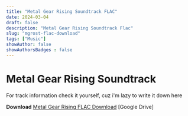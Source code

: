 ```yaml
---
title: "Metal Gear Rising Soundtrack FLAC"
date: 2024-03-04
draft: false
description: "Metal Gear Rising Soundtrack Flac"
slug: "mgrost-flac-download"
tags: ["Music"]
showAuthor: false
showAuthorsBadges : false 
---
```


# Metal Gear Rising Soundtrack

For track information check it yourself, cuz i'm lazy to write it down here



**Download**
[Metal Gear Rising FLAC Download](https://drive.google.com/drive/folders/1OsK4IfBssKVtIA1BTSd7gvxPQuCuXs9H?usp=drive_link) [Google Drive]



